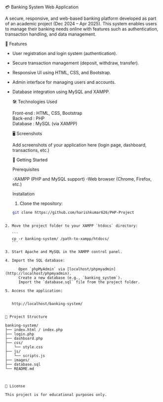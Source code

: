 💳 Banking System Web Application

A secure, responsive, and web-based banking platform developed as part of an academic project (Dec 2024 – Apr 2025). This system enables users to manage their banking needs online with features such as authentication, transaction handling, and data management.

🔧 Features

- User registration and login system (authentication).
- Secure transaction management (deposit, withdraw, transfer).
- Responsive UI using HTML, CSS, and Bootstrap.
- Admin interface for managing users and accounts.
- Database integration using MySQL and XAMPP.

  🛠️ Technologies Used

  Front-end  : HTML, CSS, Bootstrap  
  Back-end   :  PHP  
  Database   :  MySQL (via XAMPP)

  🖥️ Screenshots

  Add screenshots of your application here (login page, dashboard, transactions, etc.)  

   🚀 Getting Started

  Prerequisites

  -XAMPP (PHP and MySQL support)
  -Web browser (Chrome, Firefox, etc.)

  Installation

  1. Clone the repository:
   ```bash
   git clone https://github.com/harishkumar626/PHP-Project
````

2. Move the project folder to your XAMPP `htdocs` directory:

   ```
   cp -r banking-system/ /path-to-xampp/htdocs/
   ```

3. Start Apache and MySQL in the XAMPP control panel.

4. Import the SQL database:

      Open `phpMyAdmin` via [localhost/phpmyadmin](http://localhost/phpmyadmin).
      Create a new database (e.g., `banking_system`).
      Import the `database.sql` file from the project folder.

5. Access the application:

   
   http://localhost/banking-system/
   

📂 Project Structure

banking-system/
├── index.html / index.php
├── login.php
├── dashboard.php
├── css/
│   └── style.css
├── js/
│   └── scripts.js
├── images/
├── database.sql
└── README.md



📃 License

This project is for educational purposes only.


